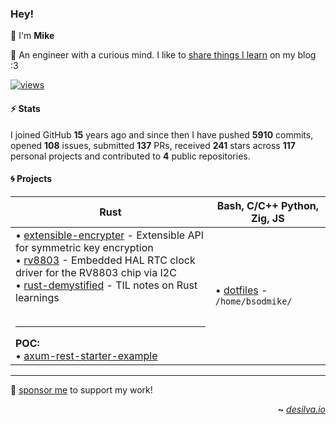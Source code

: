 ### Hey!

👋 I'm **Mike**

🦀 An engineer with a curious mind. I like to [share things I learn](https://desilva.io/) on my blog :3

[![views](https://komarev.com/ghpvc/?username=bsodmike&style=flat&color=313131&label=views&abbreviated=true)](https://github.com/bsodmike)

#### ⚡ Stats

I joined GitHub **15** years ago and since then I have pushed **5910** commits, opened **108** issues, submitted **137** PRs, received **241** stars across **117** personal projects and contributed to **4** public repositories.

#### 🌀 Projects

| **Rust**                                                                                                                                                                                                                                                                                                                                                                                                                                                       | **Bash**, **C/C++** **Python**, **Zig**, **JS**                        |
| -------------------------------------------------------------------------------------------------------------------------------------------------------------------------------------------------------------------------------------------------------------------------------------------------------------------------------------------------------------------------------------------------------------------------------------------------------------- | ---------------------------------------------------------------------- |
| • [extensible-encrypter](https://github.com/bsodmike/extensible-encrypter-rs) - Extensible API for symmetric key encryption<br>• [rv8803](https://github.com/bsodmike/rv8803-rs) - Embedded HAL RTC clock driver for the RV8803 chip via I2C <br>• [rust-demystified](https://github.com/bsodmike/rust-demystified) - TIL notes on Rust learnings <br><br><hr>**POC:**<br>• [axum-rest-starter-example](https://github.com/bsodmike/axum-rest-starter-example) | • [dotfiles](https://github.com/bsodmike/dotfiles) - `/home/bsodmike/` |

---

💖 [sponsor me](https://github.com/sponsors/bsodmike) to support my work!

<div align="right">

**~** [_desilva.io_](https://desilva.io/)

</div>
